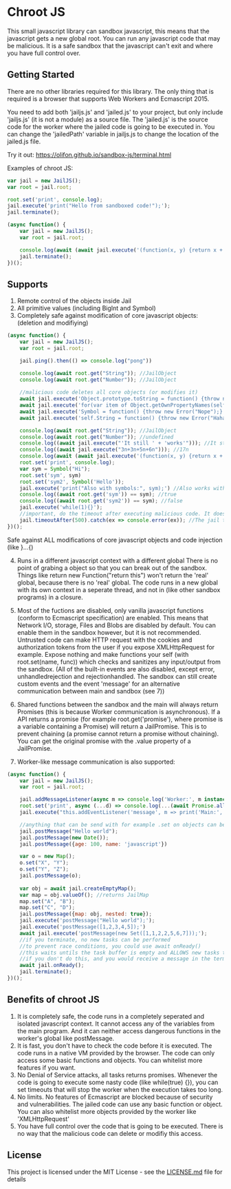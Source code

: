 # Chroot JS

This small javascript library can sandbox javascript, this means that the javascript gets a new global root. You can run any javascript code that may be malicious. It is a safe sandbox that the javascript can't exit and where you have full control over.


## Getting Started

There are no other libraries required for this library. The only thing that is required is a browser that supports Web Workers and Ecmascript 2015.

You need to add both 'jailjs.js' and 'jailed.js' to your project, but only include 'jailjs.js' (it is not a module) as a source file. The 'jailed.js' is the source code for the worker where the jailed code is going to be executed in. You can change the 'jailedPath' variable in jailjs.js to change the location of the jailed.js file.


Try it out: https://olifon.github.io/sandbox-js/terminal.html

Examples of chroot JS:

```Javascript
var jail = new JailJS();
var root = jail.root;

root.set('print', console.log);
jail.execute('print("Hello from sandboxed code!");');
jail.terminate();
```

```Javascript
(async function() {
    var jail = new JailJS();
    var root = jail.root;

    console.log(await (await jail.execute('(function(x, y) {return x + " " + y;})')).invoke(['Hello', 'World']));
    jail.terminate();
})();
```

## Supports
1. Remote control of the objects inside Jail
2. All primitive values (including BigInt and Symbol)
3. Completely safe against modification of core javascript objects: (deletion and modifiying)
```Javascript
(async function() {
    var jail = new JailJS();
    var root = jail.root;

    jail.ping().then(() => console.log("pong"))

    console.log(await root.get("String")); //JailObject
    console.log(await root.get("Number")); //JailObject
    
    //malicious code deletes all core objects (or modifies it)
    await jail.execute('Object.prototype.toString = function() {throw new Error("Nope");}');
    await jail.execute('for(var item of Object.getOwnPropertyNames(self)) { try { delete self[item]; } catch(ex) {} }'); //no error
    await jail.execute('Symbol = function() {throw new Error("Nope");}'); //no error
    await jail.execute('self.String = function() {throw new Error("Haha, no");}'); //no error

    console.log(await root.get("String")); //JailObject
    console.log(await root.get("Number")); //undefined
    console.log((await jail.execute("'It still ' + 'works'"))); //It still works
    console.log((await jail.execute("3n+3n+5n+6n"))); //17n
    console.log(await (await jail.execute('(function(x, y) {return x + " " + y;})')).invoke(['Hello', 'World'])); //Hello world
    root.set('print', console.log);
    var sym = Symbol("Hi");
    root.set('sym', sym)
    root.set('sym2', Symbol('Hello'));
    jail.execute('print("Also with symbols:", sym);') //Also works with Symbols: Symbol(Hi)
    console.log((await root.get('sym')) == sym); //true
    console.log((await root.get('sym2')) == sym); //false
    jail.execute('while(1){}');
    //important, do the timeout after executing malicious code. It does a jail.ping() and if it does not respond it will kill the jail.
    jail.timeoutAfter(500).catch(ex => console.error(ex)); //The jail timed out after 500 milliseconds of delay.
})();
```
Safe against ALL modifications of core javascript objects and code injection (like }...{)

4. Runs in a different javascript context with a different global
There is no point of grabing a object so that you can break out of the sandbox.
Things like return new Function("return this") won't return the 'real' global, because there is no 'real' global.
The code runs in a new global with its own context in a seperate thread, and not in (like other sandbox programs) in a closure.

5. Most of the fuctions are disabled, only vanilla javascript functions (conform to Ecmascript specification) are enabled. This means that Network I/O, storage, Files and Blobs are disabled by default. You can enable them in the sandbox however, but it is not recommended. Untrusted code can make HTTP request with the cookies and authorization tokens from the user if you expose XMLHttpRequest for example. Expose nothing and make functions your self (with root.set(name, func)) which checks and sanitizes any input/output from the sandbox. (All of the built-in events are also disabled, except error, unhandledrejection and rejectionhandled. The sandbox can still create custom events and the event 'message' for an alternative communication between main and sandbox (see 7))

6. Shared functions between the sandbox and the main will always return Promises (this is because Worker communication is asynchronous). If a API returns a promise (for example root.get('promise'), where promise is a variable containing a Promise) will return a JailPromise. This is to prevent chaining (a promise cannot return a promise without chaining). You can get the original promise with the .value property of a JailPromise.

7. Worker-like message communication is also supported:
```Javascript
(async function() {
    var jail = new JailJS();
    var root = jail.root;

    jail.addMessageListener(async m => console.log('Worker:', m instanceof JailObject ? await m.resolve(true) : m)); //we will resolve all objects
    root.set('print', async (...d) => console.log(...(await Promise.all(d.map(z => z instanceof JailObject ? z.resolve() : z))))); //A console API is not exposed to the sandbox, by default. We need to create a print function
    jail.execute("this.addEventListener('message', m => print('Main:', m.data))");

    //anything that can be send with for example .set on objects can be sent using postMessage (and that is a lot of things including a JailObject)
    jail.postMessage("Hello world");
    jail.postMessage(new Date());
    jail.postMessage({age: 100, name: 'javascript'})

    var o = new Map();
    o.set("X", "Y");
    o.set("Y", "Z");
    jail.postMessage(o);
    
    var obj = await jail.createEmptyMap();
    var map = obj.valueOf(); //returns JailMap
    map.set("A", "B");
    map.set("C", "D");
    jail.postMessage({map: obj, nested: true});
    jail.execute('postMessage("Hello world");');
    jail.execute('postMessage([1,2,3,4,5]);')
    await jail.execute('postMessage(new Set([1,1,2,2,5,6,7]));');
    //if you terminate, no new tasks can be performed
    //to prevent race conditions, you could use await onReady()
    //this waits untils the task buffer is empty and ALLOWS new tasks to be added.
    //if you don't do this, and you would receive a message in the termination process. You cannot resolve the value because no new tasks can be performed.
    await jail.onReady();
    jail.terminate();
})();
```



## Benefits of chroot JS

1. It is completely safe, the code runs in a completely seperated and isolated javascript context. It cannot access any of the variables from the main program. And it can neither access dangerous functions in the worker's global like postMessage.
2. It is fast, you don't have to check the code before it is executed. The code runs in a native VM provided by the browser. The code can only access some basic functions and objects. You can whitelist more features if you want.
3. No Denial of Service attacks, all tasks returns promises. Whenever the code is going to execute some nasty code (like while(true) {}), you can set timeouts that will stop the worker when the execution takes too long.
4. No limits. No features of Ecmascript are blocked because of security and vulnerabilities. The jailed code can use any basic function or object. You can also whitelist more objects provided by the worker like 'XMLHttpRequest'
5. You have full control over the code that is going to be executed. There is no way that the malicious code can delete or modifiy this access.

## License
This project is licensed under the MIT License - see the [LICENSE.md](LICENSE.md) file for details
